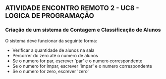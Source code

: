 ## ATIVIDADE ENCONTRO REMOTO 2 - UC8 - LOGICA DE PROGRAMAÇÃO

###  __Criação de um sistema de Contagem e Classificação de Alunos__ 

<p> O sistema deve funcionar da seguinte forma:

* Verificar a quantidade de alunos na sala
* Percorrer do zero até o numero de alunos
* Se o numero for par, escrever 'par' e o numero correspondente
* Se o numero for impar, escrever 'impar' e o numero correspondente
* Se o numero for zero, escrever 'zero' 